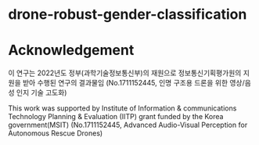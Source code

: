 # drone-robust-gender-classification


# Acknowledgement
이 연구는 2022년도 정부(과학기술정보통신부)의 재원으로 정보통신기획평가원의 지원을 받아 수행된 연구의 결과물임 (No.1711152445, 인명 구조용 드론을 위한 영상/음성 인지 기술 고도화)

This work was supported by Institute of Information & communications Technology Planning & Evaluation (IITP) grant funded by the Korea government(MSIT) (No.1711152445, Advanced Audio-Visual Perception for Autonomous Rescue Drones)